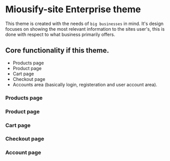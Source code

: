 # Miousify-site Enterprise theme

This theme is created with the needs of `big businesses` in mind. 
It's design focuses on showing the most relevant information to the sites 
user's, this is done with respect to what business primarily offers.

## Core functionality if this theme.

- Products page
- Product page
- Cart page
- Checkout page
- Accounts area (basically login, registeration and user account area).

### Products page


### Product page


### Cart page


### Checkout page


### Account page

